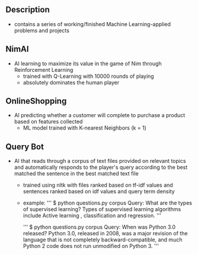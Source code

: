 ## Description
- contains a series of working/finished Machine Learning-applied problems and projects

## NimAI
- AI learning to maximize its value in the game of Nim through Reinforcement Learning
  - trained with Q-Learning with 10000 rounds of playing
  - absolutely dominates the human player

## OnlineShopping
- AI predicting whether a customer will complete to purchase a product based on features collected
  - ML model trained with K-nearest Neighbors (k = 1)
  
## Query Bot
- AI that reads through a corpus of text files provided on relevant topics and automatically responds to the player's query according to the best matched the sentence in the best matched text file
  - trained using nltk with files ranked based on tf-idf values and sentences ranked based on idf values and query term density
  - example:
    '''
      $ python questions.py corpus
      Query: What are the types of supervised learning?
      Types of supervised learning algorithms include Active learning , classification and regression.
    '''
      
    '''
      $ python questions.py corpus
      Query: When was Python 3.0 released?
      Python 3.0, released in 2008, was a major revision of the language that is not completely backward-compatible, and much Python 2 code does not run unmodified on Python 3.
    '''
